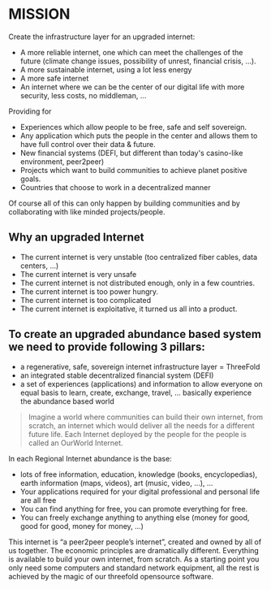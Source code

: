 # MISSION

Create the infrastructure layer for an upgraded internet:


- A more reliable internet, one which can meet the challenges of the future 
(climate change issues, possibility of unrest, financial crisis, …). 
- A more sustainable internet, using a lot less energy
- A more safe internet
- An internet where we can be the center of our digital life with more security, less costs, no middleman, …

Providing for

- Experiences which allow people to be free, safe and self sovereign.
- Any application which puts the people in the center and allows them to have full control over their data & future.
- New financial systems (DEFI, but different than today's casino-like environment, peer2peer)
- Projects which want to build communities to achieve planet positive goals.
- Countries that choose to work in a decentralized manner

Of course all of this can only happen by building communities and by collaborating with like minded projects/people.

## Why an upgraded Internet

- The current internet is very unstable (too centralized fiber cables, data centers, …)
- The current internet is very unsafe
- The current internet is not distributed enough, only in a few countries.
- The current internet is too power hungry.
- The current internet is too complicated
- The current internet is exploitative, it turned us all into a product.


## To create an upgraded abundance based system we need to provide following 3 pillars:

- a regenerative, safe, sovereign internet infrastructure layer = ThreeFold
- an integrated stable decentralized financial system (DEFI) 
- a set of experiences (applications) and information to allow everyone on equal basis to learn, create, exchange, travel, … basically experience the abundance based world

> Imagine a world where communities can build their own internet, from scratch, an internet which would deliver all the needs for a different future life. Each Internet deployed by the people for the people is called an OurWorld Internet.

In each Regional Internet abundance is the base:

- lots of free information, education, knowledge (books, encyclopedias), earth information (maps, videos), art (music, video, …), …
- Your applications required for your digital professional and personal life are all free
- You can find anything for free, you can promote everything for free.
- You can freely exchange anything to anything else (money for good, good for good, money for money, …)

This internet is “a peer2peer people’s internet”, created and owned by all of us together. The economic principles are dramatically different. Everything is available to build your own internet, from scratch. As a starting point you only need some computers and standard network equipment, all the rest is achieved by the magic of our threefold opensource software.


